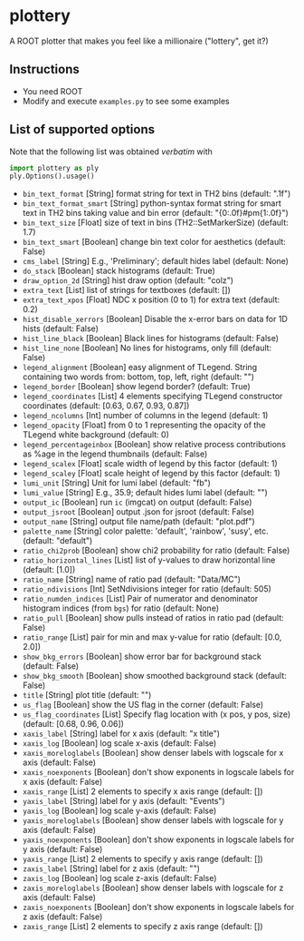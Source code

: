 # plottery
A ROOT plotter that makes you feel like a millionaire ("lottery", get it?)

## Instructions
* You need ROOT
* Modify and execute `examples.py` to see some examples

## List of supported options
Note that the following list was obtained _verbatim_ with
```python
import plottery as ply
ply.Options().usage()
```

* `bin_text_format` [String]
    format string for text in TH2 bins (default: ".1f")
* `bin_text_format_smart` [String]
    python-syntax format string for smart text in TH2 bins taking value and bin error (default: "{0:.0f}#pm{1:.0f}")
* `bin_text_size` [Float]
    size of text in bins (TH2::SetMarkerSize) (default: 1.7)
* `bin_text_smart` [Boolean]
    change bin text color for aesthetics (default: False)
* `cms_label` [String]
    E.g., 'Preliminary'; default hides label (default: None)
* `do_stack` [Boolean]
    stack histograms (default: True)
* `draw_option_2d` [String]
    hist draw option (default: "colz")
* `extra_text` [List]
    list of strings for textboxes (default: [])
* `extra_text_xpos` [Float]
    NDC x position (0 to 1) for extra text (default: 0.2)
* `hist_disable_xerrors` [Boolean]
    Disable the x-error bars on data for 1D hists (default: False)
* `hist_line_black` [Boolean]
    Black lines for histograms (default: False)
* `hist_line_none` [Boolean]
    No lines for histograms, only fill (default: False)
* `legend_alignment` [Boolean]
    easy alignment of TLegend. String containing two words from: bottom, top, left, right (default: "")
* `legend_border` [Boolean]
    show legend border? (default: True)
* `legend_coordinates` [List]
    4 elements specifying TLegend constructor coordinates (default: [0.63, 0.67, 0.93, 0.87])
* `legend_ncolumns` [Int]
    number of columns in the legend (default: 1)
* `legend_opacity` [Float]
    from 0 to 1 representing the opacity of the TLegend white background (default: 0)
* `legend_percentageinbox` [Boolean]
    show relative process contributions as %age in the legend thumbnails (default: False)
* `legend_scalex` [Float]
    scale width of legend by this factor (default: 1)
* `legend_scaley` [Float]
    scale height of legend by this factor (default: 1)
* `lumi_unit` [String]
    Unit for lumi label (default: "fb")
* `lumi_value` [String]
    E.g., 35.9; default hides lumi label (default: "")
* `output_ic` [Boolean]
    run `ic` (imgcat) on output (default: False)
* `output_jsroot` [Boolean]
    output .json for jsroot (default: False)
* `output_name` [String]
    output file name/path (default: "plot.pdf")
* `palette_name` [String]
    color palette: 'default', 'rainbow', 'susy', etc. (default: "default")
* `ratio_chi2prob` [Boolean]
    show chi2 probability for ratio (default: False)
* `ratio_horizontal_lines` [List]
    list of y-values to draw horizontal line (default: [1.0])
* `ratio_name` [String]
    name of ratio pad (default: "Data/MC")
* `ratio_ndivisions` [Int]
    SetNdivisions integer for ratio (default: 505)
* `ratio_numden_indices` [List]
    Pair of numerator and denominator histogram indices (from `bgs`) for ratio (default: None)
* `ratio_pull` [Boolean]
    show pulls instead of ratios in ratio pad (default: False)
* `ratio_range` [List]
    pair for min and max y-value for ratio (default: [0.0, 2.0])
* `show_bkg_errors` [Boolean]
    show error bar for background stack (default: False)
* `show_bkg_smooth` [Boolean]
    show smoothed background stack (default: False)
* `title` [String]
    plot title (default: "")
* `us_flag` [Boolean]
    show the US flag in the corner (default: False)
* `us_flag_coordinates` [List]
    Specify flag location with (x pos, y pos, size) (default: [0.68, 0.96, 0.06])
* `xaxis_label` [String]
    label for x axis (default: "x title")
* `xaxis_log` [Boolean]
    log scale x-axis (default: False)
* `xaxis_moreloglabels` [Boolean]
    show denser labels with logscale for x axis (default: False)
* `xaxis_noexponents` [Boolean]
    don't show exponents in logscale labels for x axis (default: False)
* `xaxis_range` [List]
    2 elements to specify x axis range (default: [])
* `yaxis_label` [String]
    label for y axis (default: "Events")
* `yaxis_log` [Boolean]
    log scale y-axis (default: False)
* `yaxis_moreloglabels` [Boolean]
    show denser labels with logscale for y axis (default: False)
* `yaxis_noexponents` [Boolean]
    don't show exponents in logscale labels for y axis (default: False)
* `yaxis_range` [List]
    2 elements to specify y axis range (default: [])
* `zaxis_label` [String]
    label for z axis (default: "")
* `zaxis_log` [Boolean]
    log scale z-axis (default: False)
* `zaxis_moreloglabels` [Boolean]
    show denser labels with logscale for z axis (default: False)
* `zaxis_noexponents` [Boolean]
    don't show exponents in logscale labels for z axis (default: False)
* `zaxis_range` [List]
    2 elements to specify z axis range (default: [])
